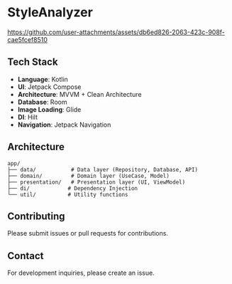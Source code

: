 # StyleAnalyzer

https://github.com/user-attachments/assets/db6ed826-2063-423c-908f-cae5fcef8510

## Tech Stack

- **Language**: Kotlin
- **UI**: Jetpack Compose
- **Architecture**: MVVM + Clean Architecture
- **Database**: Room
- **Image Loading**: Glide
- **DI**: Hilt
- **Navigation**: Jetpack Navigation

## Architecture

```
app/
├── data/           # Data layer (Repository, Database, API)
├── domain/         # Domain layer (UseCase, Model)
├── presentation/   # Presentation layer (UI, ViewModel)
├── di/            # Dependency Injection
└── util/          # Utility functions
```
## Contributing

Please submit issues or pull requests for contributions.

## Contact

For development inquiries, please create an issue.
